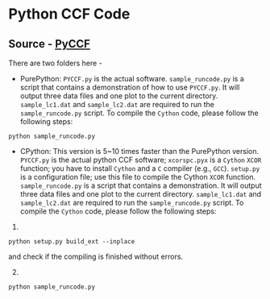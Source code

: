 # Python CCF Code
## Source - [PyCCF](https://bitbucket.org/cgrier/python_ccf_code)

There are two folders here -

* PurePython:
`PYCCF.py` is the actual software. `sample_runcode.py` is a script that contains a demonstration of how to use `PYCCF.py`. It will output three data files and one plot to the current directory. `sample_lc1.dat` and `sample_lc2.dat` are required to run the `sample_runcode.py` script. To compile the `Cython` code, please follow the following steps:

```
python sample_runcode.py
```

* CPython:
This version is 5~10 times faster than the PurePython version. `PYCCF.py` is the actual python CCF software; `xcorspc.pyx` is a `Cython` `XCOR` function; you have to install `Cython` and a `C` compiler (e.g., `GCC`). `setup.py` is a configuration file; use this file to compile the Cython `XCOR` function.  `sample_runcode.py` is a script that contains a demonstration. It will output three data files and one plot to the current directory. `sample_lc1.dat` and `sample_lc2.dat` are required to run the `sample_runcode.py` script. To compile the `Cython` code, please follow the following steps:

1.
```
python setup.py build_ext --inplace
```
and check if the compiling is finished without errors.

2.
```
python sample_runcode.py
```
